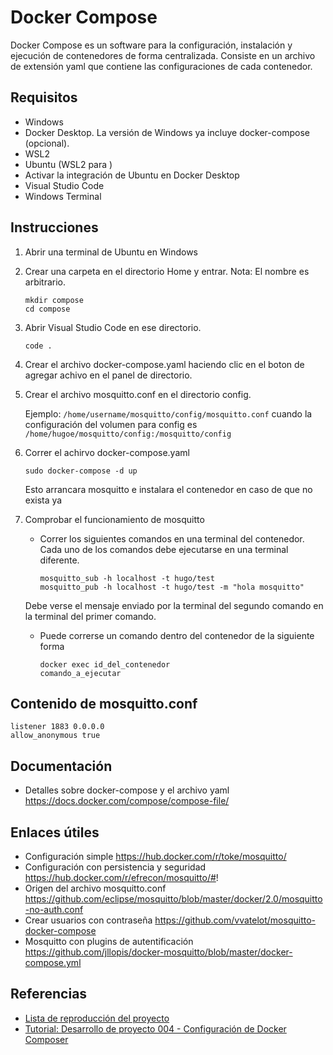 # Docker Compose

Docker Compose es un software para la configuración, instalación y ejecución de contenedores de forma centralizada. Consiste en un archivo de extensión yaml que contiene las configuraciones de cada contenedor.

## Requisitos

- Windows
- Docker Desktop. La versión de Windows ya incluye docker-compose (opcional).
- WSL2
- Ubuntu (WSL2 para )
- Activar la integración de Ubuntu en Docker Desktop
- Visual Studio Code
- Windows Terminal

## Instrucciones

1. Abrir una terminal de Ubuntu en Windows
2. Crear una carpeta en el directorio Home y entrar. Nota: El nombre es arbitrario.

    ```
    mkdir compose
    cd compose
    ```
3. Abrir Visual Studio Code en ese directorio.

   ```
   code .
   ```
4. Crear el archivo docker-compose.yaml haciendo clic en el boton de agregar achivo en el panel de directorio.
5. Crear el archivo mosquitto.conf en el directorio config. 

    Ejemplo: ```/home/username/mosquitto/config/mosquitto.conf``` cuando la configuración del volumen para config es ```/home/hugoe/mosquitto/config:/mosquitto/config```
    
6. Correr el achirvo docker-compose.yaml

    <code>sudo docker-compose -d up</code>

    Esto arrancara mosquitto e instalara el contenedor en caso de que no exista ya

7. Comprobar el funcionamiento de mosquitto

    - Correr los siguientes comandos en una terminal del contenedor. Cada uno de los comandos debe ejecutarse en una terminal diferente.

        ```
        mosquitto_sub -h localhost -t hugo/test
        mosquitto_pub -h localhost -t hugo/test -m "hola mosquitto"
        ```

    Debe verse el mensaje enviado por la terminal del segundo comando en la terminal del primer comando.

    - Puede correrse un comando dentro del contenedor de la siguiente forma

        <code>docker exec id_del_contenedor comando_a_ejecutar</code>

## Contenido de mosquitto.conf
```
listener 1883 0.0.0.0
allow_anonymous true
```


## Documentación

- Detalles sobre docker-compose y el archivo yaml 
https://docs.docker.com/compose/compose-file/


## Enlaces útiles
- Configuración simple https://hub.docker.com/r/toke/mosquitto/
- Configuración con persistencia y seguridad https://hub.docker.com/r/efrecon/mosquitto/#!
- Origen del archivo mosquitto.conf https://github.com/eclipse/mosquitto/blob/master/docker/2.0/mosquitto-no-auth.conf
- Crear usuarios con contraseña https://github.com/vvatelot/mosquitto-docker-compose
- Mosquitto con plugins de autentificación https://github.com/jllopis/docker-mosquitto/blob/master/docker-compose.yml

## Referencias

- [Lista de reproducción del proyecto](https://www.youtube.com/watch?v=_F277YnKmog&list=PLm5nY_UPV5A7sAQCkPrWafyoOXLW3rvgx&pp=iAQB)
- [Tutorial: Desarrollo de proyecto 004 - Configuración de Docker Composer](https://youtu.be/cka6lsQUMHw)